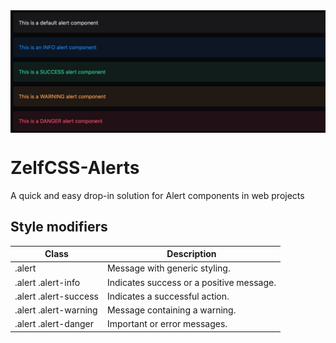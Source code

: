 <img src="https://raw.githubusercontent.com/rvh-zelf/ZelfCSS-Alerts/main/zelfcss-alert.png" style="max-width: 100%; height: auto; vertical-align: middle">

# ZelfCSS-Alerts
A quick and easy drop-in solution for Alert components in web projects

## Style modifiers

| Class | Description |
| --- | ----------- |
| .alert | Message with generic styling. |
| .alert .alert-info | Indicates success or a positive message. |
| .alert .alert-success | Indicates a successful action. |
| .alert .alert-warning | Message containing a warning. |
| .alert .alert-danger | Important or error messages. |
